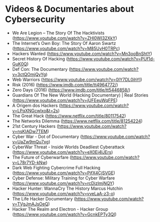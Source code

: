 # Videos & Documentaries about Cybersecurity

- We Are Legion – The Story Of The Hacktivists (https://www.youtube.com/watch?v=ZHl0WI32XkY)
- The Internet’s Own Boy: The Story Of Aaron Swartz (https://www.youtube.com/watch?v=M85UvH0TRPc)
- Hackers Wanted (https://www.youtube.com/watch?v=Mn3ooBnShtY)
- Secret History Of Hacking (https://www.youtube.com/watch?v=PUf1d-GuK0Q)
- Def Con: The Documentary (https://www.youtube.com/watch?v=3ctQOmjQyYg)
- Web Warriors (https://www.youtube.com/watch?v=0IY7DL0ihYI)
- Risk (2016) (https://www.imdb.com/title/tt4964772/)
- Zero Days (2016) (https://www.imdb.com/title/tt5446858/)
- Guardians Of The New World (Hacking Documentary) | Real Stories (https://www.youtube.com/watch?v=jUFEeuWqFPE)
- A Origem dos Hackers (https://www.youtube.com/watch?v=LPqXNGcwlxo&t=2s)
- The Great Hack (https://www.netflix.com/title/80117542)
- The Networks Dilemma (https://www.netflix.com/title/81254224)
- 21st Century Hackers (https://www.youtube.com/watch?v=nsKIADw7TEM)
- Cyber War - Dot of Documentary (https://www.youtube.com/watch?v=UaZw9mQu7xg)
- CyberWar Threat - Inside Worlds Deadliest Cyberattack (https://www.youtube.com/watch?v=eX0Ej4lJErs)
- The Future of Cyberwarfare (https://www.youtube.com/watch?v=L78r7YD-kNw)
- Dark Web Fighting Cybercrime Full Hacking (https://www.youtube.com/watch?v=PjfX4CjSVGE)
- Cyber Defense: Military Training for Cyber Warfare (https://www.youtube.com/watch?v=rcDizlmjNQY)
- Hacker Hunter: WannaCry The History Marcus Hutchin (https://www.youtube.com/watch?v=vveLaA-z3-o)
- The Life Hacker Documentary (https://www.youtube.com/watch?v=TVgJmAJsOeQ)
- Hacker The Realm and Electron - Hacker Group (https://www.youtube.com/watch?v=GcnkEPTy3QI)
